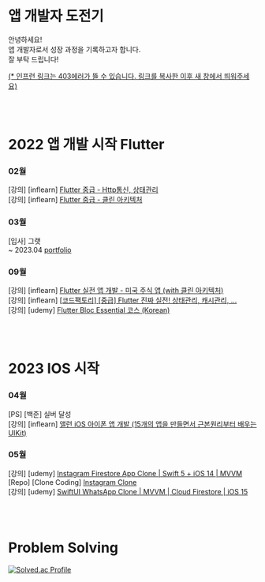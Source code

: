 # 앱 개발자 도전기

안녕하세요!\
앱 개발자로서 성장 과정을 기록하고자 합니다.\
잘 부탁 드립니다!

<u>(* 인프런 링크는 403에러가 뜰 수 있습니다. 링크를 복사한 이후 새 창에서 띄워주세요)</u>

<br/><br/>


# 2022 앱 개발 시작 Flutter

### 02월
[강의] [inflearn] [Flutter 중급 - Http통신, 상태관리](https://www.inflearn.com/course/flutter_%EC%A4%91%EA%B8%89)\
[강의] [inflearn] [Flutter 중급 - 클린 아키텍처](https://www.inflearn.com/course/%ED%94%8C%EB%9F%AC%ED%84%B0-%EC%A4%91%EA%B8%89)

### 03월
[입사] 그랫\
 ~ 2023.04 [portfolio](https://scriabinetude.github.io/portfolio/#/)

### 09월
[강의] [inflearn] [Flutter 실전 앱 개발 - 미국 주식 앱 (with 클린 아키텍처)](https://www.inflearn.com/orders/1858868)\
[강의] [inflearn] [[코드팩토리] [중급] Flutter 진짜 실전! 상태관리, 캐시관리, ...](https://www.inflearn.com/course/%ED%94%8C%EB%9F%AC%ED%84%B0-%EC%8B%A4%EC%A0%84)\
[강의] [udemy] [Flutter Bloc Essential 코스 (Korean)](https://www.udemy.com/course/flutter-bloc-essential-korean/)

<br/><br/>

# 2023 IOS 시작

### 04월
[PS] [백준] 실버 달성\
[강의] [inflearn] [앨런 iOS 아이폰 앱 개발 (15개의 앱을 만들면서 근본원리부터 배우는 UIKit)](https://www.inflearn.com/course/ios-uikit-15apps/dashboard)

### 05월
[강의] [udemy] [Instagram Firestore App Clone | Swift 5 + iOS 14 | MVVM](https://www.udemy.com/course/instagram-firestore-app-clone-swift-5-ios-14-mvvm/)\
[Repo] [Clone Coding] [Instagram Clone](https://github.com/scriabinEtude/instagram-clone-uikit)\
[강의] [udemy] [SwiftUI WhatsApp Clone | MVVM | Cloud Firestore | iOS 15](https://www.udemy.com/course/swiftui-chat-app-mvvm-cloud-firestore-ios-14-swift-5/)
<!--
[Repo] [개발 궁금증 정리] [Questions](https://github.com/scriabinEtude/Questions) 
-->


<br/><br/>

# Problem Solving
[![Solved.ac Profile](http://mazassumnida.wtf/api/v2/generate_badge?boj=scriabinetude)](https://solved.ac/scriabinetude/)
